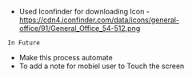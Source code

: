 * Used Iconfinder for downloading Icon - https://cdn4.iconfinder.com/data/icons/general-office/91/General_Office_54-512.png

`In Future`
* Make this process automate 
* To add a note for mobiel user to Touch the screen